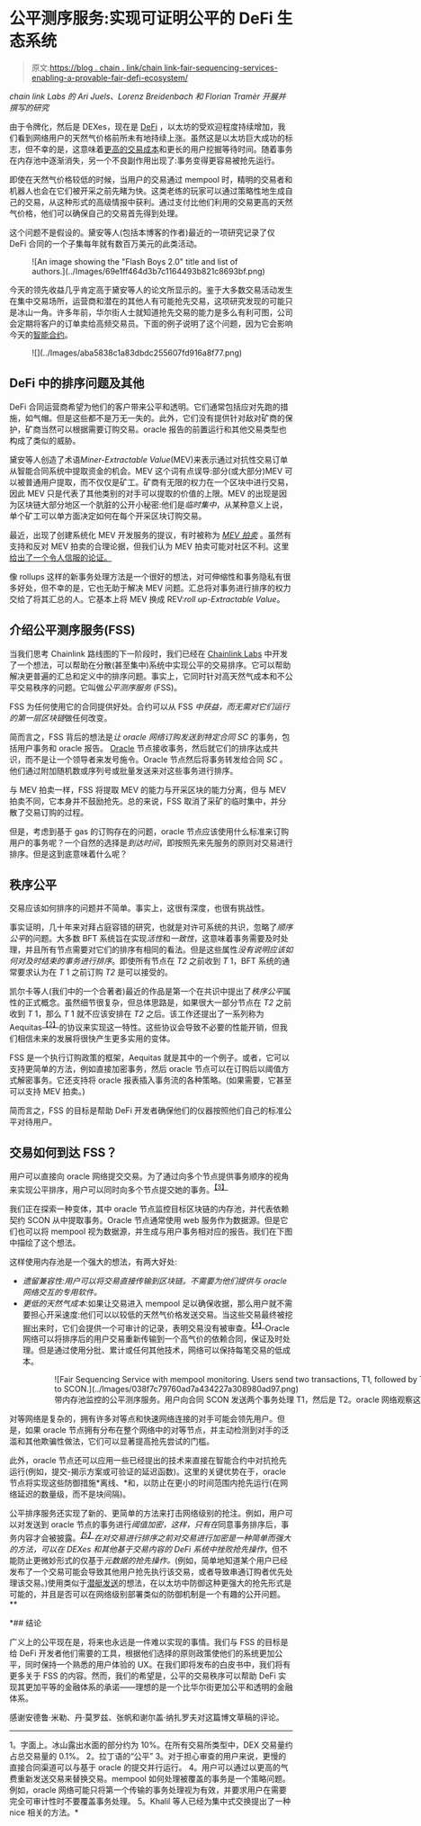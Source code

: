 # 公平测序服务:实现可证明公平的 DeFi 生态系统

> 原文:[https://blog . chain . link/chain link-fair-sequencing-services-enabling-a-provable-fair-defi-ecosystem/](https://blog.chain.link/chainlink-fair-sequencing-services-enabling-a-provably-fair-defi-ecosystem/)

*chain link Labs 的 Ari Juels、Lorenz Breidenbach 和 Florian Tramèr 开展并撰写的研究*

由于令牌化，然后是 DEXes，现在是 [DeFi](https://chain.link/education/defi) ，以太坊的受欢迎程度持续增加，我们看到网络用户的天然气价格前所未有地持续上涨。虽然这是以太坊巨大成功的标志，但不幸的是，这意味着[更高的交易成本](https://bitinfocharts.com/comparison/ethereum-transactionfees.html#3m)和更长的用户挖掘等待时间。随着事务在内存池中逐渐消失，另一个不良副作用出现了:事务变得更容易被抢先运行。

即使在天然气价格较低的时候，当用户的交易通过 mempool 时，精明的交易者和机器人也会在它们被开采之前先睹为快。这类老练的玩家可以通过策略性地生成自己的交易，从这种形式的高级情报中获利。通过支付比他们利用的交易更高的天然气价格，他们可以确保自己的交易首先得到处理。

这个问题不是假设的。黛安等人(包括本博客的作者)最近的一项研究记录了仅 DeFi 合同的一个子集每年就有数百万美元的此类活动。

<figure class="kg-card kg-image-card">![An image showing the "Flash Boys 2.0" title and list of authors.](../Images/69e1ff464d3b7c1164493b821c8693bf.png)</figure>

今天的领先收益几乎肯定高于黛安等人的论文所显示的。鉴于大多数交易活动发生在集中交易场所，运营商和潜在的其他人有可能抢先交易，这项研究发现的可能只是冰山一角。许多年前，华尔街人士就知道抢先交易的能力是多么有利可图，公司会定期将客户的订单卖给高频交易员。下面的例子说明了这个问题，因为它会影响今天的[智能合约](https://chain.link/education/smart-contracts)。

<figure class="kg-card kg-image-card">![](../Images/aba5838c1a83dbdc255607fd916a8f77.png)</figure>

## DeFi 中的排序问题及其他

DeFi 合同运营商希望为他们的客户带来公平和透明。它们通常包括应对先跑的措施，如气帽。但是这些都不是万无一失的。此外，它们没有提供针对敌对矿商的保护，矿商当然可以根据需要订购交易。oracle 报告的前置运行和其他交易类型也构成了类似的威胁。

黛安等人创造了术语*Miner-Extractable Value*(MEV)来表示通过对抗性交易订单从智能合同系统中提取资金的机会。MEV 这个词有点误导:部分(或大部分)MEV 可以被普通用户提取，而不仅仅是矿工。矿商有无限的权力在一个区块中进行交易，因此 MEV 只是代表了其他类别的对手可以提取的价值的上限。MEV 的出现是因为区块链大部分地区一个肮脏的公开小秘密:他们是*临时集中*，从某种意义上说，单个矿工可以单方面决定如何在每个开采区块订购交易。

最近，出现了创建系统化 MEV 开发服务的提议，有时被称为 [*MEV 拍卖*](https://ethresear.ch/t/mev-auction-auctioning-transaction-ordering-rights-as-a-solution-to-miner-extractable-value/6788) 。虽然有支持和反对 MEV 拍卖的合理论据，但我们认为 MEV 拍卖可能对社区不利。这里[给出了一个令人信服的论证。](https://medium.com/offchainlabs/mev-auctions-considered-harmful-fa72f61a40ea)

像 rollups 这样的新事务处理方法是一个很好的想法，对可伸缩性和事务隐私有很多好处，但不幸的是，它也无助于解决 MEV 问题。汇总将对事务进行排序的权力交给了将其汇总的人。它基本上将 MEV 换成 REV:*roll up-Extractable Value*。

## 介绍公平测序服务(FSS)

当我们思考 Chainlink 路线图的下一阶段时，我们已经在 [Chainlink Labs](https://www.chainlinklabs.com/) 中开发了一个想法，可以帮助在分散(甚至集中)系统中实现公平的交易排序。它可以帮助解决更普遍的汇总和定义中的排序问题。事实上，它同时针对高天然气成本和不公平交易秩序的问题。它叫做*公平测序服务* (FSS)。

FSS 为任何使用它的合同提供好处。合约可以从 FSS *中获益，而无需对它们运行的第一层区块链*做任何改变。

简而言之，FSS 背后的想法是*让 oracle 网络订购发送到特定合同 SC* 的事务，包括用户事务和 oracle 报告。 [Oracle](https://chain.link/education/blockchain-oracles) 节点接收事务，然后就它们的排序达成共识，而不是让一个领导者来发号施令。Oracle 节点然后将事务转发给合同 *SC* 。他们通过附加随机数或序列号或批量发送来对这些事务进行排序。

与 MEV 拍卖一样，FSS 将提取 MEV 的能力与开采区块的能力分离，但与 MEV 拍卖不同，它本身并不鼓励抢先。总的来说，FSS 取消了采矿的临时集中，并分散了交易订购的过程。

但是，考虑到基于 gas 的订购存在的问题，oracle 节点应该使用什么标准来订购用户的事务呢？一个自然的选择是*到达时间*，即按照先来先服务的原则对交易进行排序。但是这到底意味着什么呢？

## 秩序公平

交易应该如何排序的问题并不简单。事实上，这很有深度，也很有挑战性。

事实证明，几十年来对拜占庭容错的研究，也就是对许可系统的共识，忽略了*顺序公平*的问题。大多数 BFT 系统旨在实现*活性*和*一致性*，这意味着事务需要及时处理，并且所有节点需要对它们的排序有相同的看法。但是这些属性*没有说明应该如何对及时结束的事务进行排序*。即使所有节点在 *T2* 之前收到 *T* 1，BFT 系统的通常要求认为在 *T* 1 之前订购 *T2* 是可以接受的。

凯尔卡等人(我们中的一个合著者)最近的作品是第一个在共识中提出了*秩序公平*属性的正式概念。虽然细节很复杂，但总体思路是，如果很大一部分节点在 *T2* 之前收到 *T* 1，那么 *T* 1 就不应该安排在 *T2* 之后。该工作还提出了一系列称为 Aequitas<sup>[【2】](https://blog.chain.link/chainlink-fair-sequencing-services-enabling-a-provably-fair-defi-ecosystem/#footnote2)</sup>的协议来实现这一特性。这些协议会导致不必要的性能开销，但我们相信未来的发展将很快产生更多实用的变体。

FSS 是一个执行订购政策的框架，Aequitas 就是其中的一个例子。或者，它可以支持更简单的方法，例如直接加密事务，然后 oracle 节点可以在订购后以阈值方式解密事务。它还支持将 oracle 报表插入事务流的各种策略。(如果需要，它甚至可以支持 MEV 拍卖。)

简而言之，FSS 的目标是帮助 DeFi 开发者确保他们的仪器按照他们自己的标准公平对待用户。

## 交易如何到达 FSS？

用户可以直接向 oracle 网络提交交易。为了通过向多个节点提供事务顺序的视角来实现公平排序，用户可以同时向多个节点提交她的事务。<sup>[【3】](https://blog.chain.link/chainlink-fair-sequencing-services-enabling-a-provably-fair-defi-ecosystem/#footnote3)</sup>

我们正在探索一种变体，其中 oracle 节点监控目标区块链的内存池，并代表依赖契约 SCON 从中提取事务。Oracle 节点通常使用 web 服务作为数据源。但是它们也可以将 mempool 视为数据源，并生成与用户事务相对应的报告。我们在下图中描绘了这个想法。

这样使用内存池是一个强大的想法，有两大好处:

*   *遗留兼容性:用户可以将交易直接传输到区块链。不需要为他们提供与 oracle 网络交互的专用软件。*
*   *更低的天然气成本*:如果让交易进入 mempool 足以确保收据，那么用户就不需要担心开采速度:他们可以以较低的天然气价格发送交易。当这些交易最终被挖掘出来时，它们会提供一个可审计的记录，表明交易没有被审查。<sup>[【4】](https://blog.chain.link/chainlink-fair-sequencing-services-enabling-a-provably-fair-defi-ecosystem/#footnote4)</sup>Oracle 网络可以将排序后的用户交易重新传输到一个高气价的依赖合同，保证及时处理。但是通过使用分批、累计或任何其他技术，网络可以保持每笔交易的低成本。

<figure class="kg-card kg-image-card kg-card-hascaption">

<figure id="attachment_663" aria-describedby="caption-attachment-663" style="width: 1600px" class="wp-caption alignnone">![Fair Sequencing Service with mempool monitoring. Users send two transactions, T1, followed by T2, to the contract SCON. The oracle network observes the two transactions, orders them by time of arrival in the mempool, and forwards them to SCON.](../Images/038f7c79760ad7a434227a308980ad97.png)

<figcaption id="caption-attachment-663" class="wp-caption-text">带内存池监控的公平测序服务。用户向合同 SCON 发送两个事务处理 T1，然后是 T2。oracle 网络观察这两个事务，根据它们到达 mempool 的时间进行排序，然后将它们转发给 SCON。</figcaption>

</figure>

</figure>

对等网络是复杂的，拥有许多对等点和快速网络连接的对手可能会领先用户。但是，如果 oracle 节点拥有分布在整个网络中的对等节点，并主动检测到对手的泛滥和其他欺骗性做法，它们可以显著提高抢先尝试的门槛。

此外，oracle 节点还可以应用一些已经提出的技术来直接在智能合约中对抗抢先运行(例如，提交-揭示方案或可验证的延迟函数)。这里的关键优势在于，oracle 节点将实现这些防御措施*离线、*和，以防止在更小的时间范围内抢先运行(在网络延迟的数量级，而不是块间隔)。

公平排序服务还实现了新的、更简单的方法来打击网络级别的抢注。例如，用户可以对发送到 oracle 节点的事务进行*阈值加密，这样，只有在*同意事务排序后，事务内容才会被披露。*<sup>[【5】](https://blog.chain.link/chainlink-fair-sequencing-services-enabling-a-provably-fair-defi-ecosystem/#footnote5)</sup>*在对交易进行排序之前对交易进行加密是一种简单而强大的方法，可以在 DEXes 和其他基于交易内容*的 DeFi 系统中挫败抢先操作*，但不能防止更微妙形式的仅基于*元数据的抢先操作。*(例如，简单地知道某个用户已经发布了一个交易可能会导致其他用户抢先执行该交易，或者导致串通订购者优先处理该交易。)使用类似于[潜艇发送](https://libsubmarine.org/)的想法，在以太坊中防御这种更强大的抢先形式是可能的，并且是否可以在网络级别部署类似的防御机制是一个有趣的公开问题。**

 *## 结论

广义上的公平现在是，将来也永远是一件难以实现的事情。我们与 FSS 的目标是给 DeFi 开发者他们需要的工具，根据他们选择的原则政策使他们的系统更加公平，同时保持一个熟悉的用户体验的 UX。在我们即将发布的白皮书中，我们将有更多关于 FSS 的内容。然而，我们的希望是，公平的交易秩序可以帮助 DeFi 实现其更加平等的金融体系的承诺——理想的是一个比华尔街更加公平和透明的金融体系。

感谢安德鲁·米勒、丹·莫罗兹、张帆和谢尔盖·纳扎罗夫对这篇博文草稿的评论。

_____________________________________________

1。字面上。冰山露出水面的部分约为 10%。在所有交易所类型中，DEX 交易量约占总交易量的 0.1%。
2。拉丁语的“公平”
3。对于担心审查的用户来说，更慢的直接合同渠道可以与基于 oracle 的提交并行运行。
4。用户可以通过以更高的气费重新发送交易来替换交易。mempool 如何处理被覆盖的事务是一个策略问题。例如，oracle 网络可能只将第一个传输的事务处理视为有效，并要求用户在需要完全可审计性时不要覆盖事务处理。
5。Khalil 等人已经为集中式交换提出了一种 nice 相关的方法。*